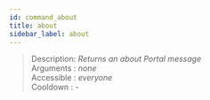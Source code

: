 ```yaml
---
id: command_about
title: about
sidebar_label: about
---
```


> Description: _Returns an about Portal message_<br />
> Arguments  : _none_<br />
> Accessible : _everyone_<br />
> Cooldown   : _-_<br />